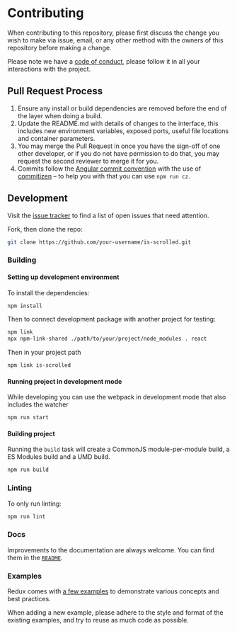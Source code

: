 # Contributing

When contributing to this repository, please first discuss the change you wish to make via issue,
email, or any other method with the owners of this repository before making a change.

Please note we have a [code of conduct](https://github.com/bibixx/is-scrolled/CODE_OF_CONDUCT.md), please follow it in all your interactions with the project.

## Pull Request Process

1. Ensure any install or build dependencies are removed before the end of the layer when doing a
   build.
2. Update the README.md with details of changes to the interface, this includes new environment
   variables, exposed ports, useful file locations and container parameters.
3. You may merge the Pull Request in once you have the sign-off of one other developer, or if you
   do not have permission to do that, you may request the second reviewer to merge it for you.
4. Commits follow the [Angular commit convention](https://github.com/angular/angular.js/blob/master/DEVELOPERS.md#-git-commit-guidelines) with the use of [commitizen](https://github.com/commitizen/cz-cli) – to help you with that you can use `npm run cz`.

## Development

Visit the [issue tracker](https://github.com/bibixx/is-scrolled/issues) to find a list of open issues that need attention.

Fork, then clone the repo:

```sh
git clone https://github.com/your-username/is-scrolled.git
```

### Building

#### Setting up development environment

To install the dependencies:

```sh
npm install
```

Then to connect development package with another project for testing:

```sh
npm link
npx npm-link-shared ./path/to/your/project/node_modules . react
```

Then in your project path

```sh
npm link is-scrolled
```

#### Running project in development mode

While developing you can use the webpack in development mode that also includes the watcher

```sh
npm run start
```

#### Building project

Running the `build` task will create a CommonJS module-per-module build, a ES Modules build and a UMD build.

```sh
npm run build
```

### Linting

To only run linting:

```sh
npm run lint
```

### Docs

Improvements to the documentation are always welcome. You can find them in the [`README`](https://github.com/bibixx/is-scrolled/README.md).

### Examples

Redux comes with [a few examples](https://github.com/bibixx/is-scrolled/examples) to demonstrate various concepts and best practices.

When adding a new example, please adhere to the style and format of the existing examples, and try to reuse as much code as possible.
